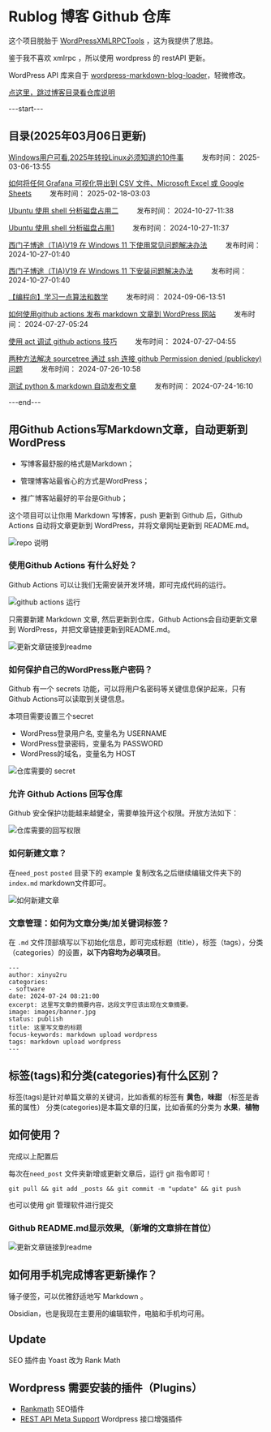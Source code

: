# Rublog 博客 Github 仓库

这个项目脱胎于 [WordPressXMLRPCTools](https://github.com/zhaoolee/WordPressXMLRPCTools) ，这为我提供了思路。

鉴于我不喜欢 xmlrpc ，所以使用 wordpress 的 restAPI 更新。

WordPress API 库来自于 [wordpress-markdown-blog-loader](https://github.com/binxio/wordpress-markdown-blog-loader)，轻微修改。

[点这里，跳过博客目录看仓库说明](#用github-actions写markdown文章自动更新到wordpress)

---start---

## 目录(2025年03月06日更新)

[Windows用户可看,2025年转投Linux必须知道的10件事](https://www.rxx0.com/software/windowsyong-hu-ke-kan-2025nian-zhuan-tou-linuxbi-xu-zhi-dao-de-10jian-shi.html)&emsp; &emsp; 发布时间： 2025-03-06-13:55

[如何将任何 Grafana 可视化导出到 CSV 文件、Microsoft Excel 或 Google Sheets](https://www.rxx0.com/software/ru-he-jiang-ren-he-grafana-ke-shi-hua-dao-chu-dao-csv-wen-jian-microsoft-excel-huo-google-sheets.html)&emsp; &emsp; 发布时间： 2025-02-18-03:03

[Ubuntu 使用 shell 分析磁盘占用二](https://www.rxx0.com/?p=4198)&emsp; &emsp; 发布时间： 2024-10-27-11:38

[Ubuntu 使用 shell 分析磁盘占用1](https://www.rxx0.com/?p=4195)&emsp; &emsp; 发布时间： 2024-10-27-11:37

[西门子博途（TIA)V19 在 Windows 11 下使用常见问题解决办法](https://www.rxx0.com/?p=4190)&emsp; &emsp; 发布时间： 2024-10-27-01:40

[西门子博途（TIA)V19 在 Windows 11 下安装问题解决办法](https://www.rxx0.com/?p=4183)&emsp; &emsp; 发布时间： 2024-10-27-01:40

[【编程向】学习一点算法和数学](https://www.rxx0.com/software/bian-cheng-xiang-xue-xi-yi-dian-suan-fa-he-shu-xue.html)&emsp; &emsp; 发布时间： 2024-09-06-13:51

[如何使用github actions 发布 markdown 文章到 WordPress 网站](https://www.rxx0.com/?p=4150)&emsp; &emsp; 发布时间： 2024-07-27-05:24

[使用 act 调试 github actions 技巧](https://www.rxx0.com/software/diao-shi-github-actions-de-4-chong-gong-ju.html)&emsp; &emsp; 发布时间： 2024-07-27-04:55

[两种方法解决 sourcetree 通过 ssh 连接 github Permission denied (publickey)问题](https://www.rxx0.com/software/liang-chong-fang-fa-jie-jue-sourcetree-tong-guo-ssh-lian-jie-github-permission-denied-publickey-wen-ti.html)&emsp; &emsp; 发布时间： 2024-07-26-10:58

[测试 python & markdown 自动发布文章](https://www.rxx0.com/software/test-python-and-markdown-to-automatically-publish-articles.html)&emsp; &emsp; 发布时间： 2024-07-24-16:10

---end---

## 用Github Actions写Markdown文章，自动更新到WordPress

- 写博客最舒服的格式是Markdown；

- 管理博客站最省心的方式是WordPress；

- 推广博客站最好的平台是Github；

这个项目可以让你用 Markdown 写博客，push 更新到 Github 后，Github Actions 自动将文章更新到 WordPress，并将文章网址更新到 README.md。

![repo 说明](posted/readme/images/rxx0_2024-07-25_21-55-47.png)

### 使用Github Actions 有什么好处？

Github Actions 可以让我们无需安装开发环境，即可完成代码的运行。

![github actions 运行](posted/readme/images/rxx0_2024-07-25_22-06-46.png)

只需要新建 Markdown 文章, 然后更新到仓库，Github Actions会自动更新文章到 WordPress，并把文章链接更新到README.md。

![更新文章链接到readme](posted/readme/images/rxx0_2024-07-25_22-09-41.png)

### 如何保护自己的WordPress账户密码？

Github 有一个 secrets 功能，可以将用户名密码等关键信息保护起来，只有Github Actions可以读取到关键信息。

本项目需要设置三个secret

- WordPress登录用户名, 变量名为 USERNAME
- WordPress登录密码，变量名为 PASSWORD
- WordPress的域名，变量名为 HOST

![仓库需要的 secret](posted/readme/images/rxx0_2024-07-27_11-07-35.png)

### 允许 Github Actions 回写仓库

Github 安全保护功能越来越健全，需要单独开这个权限。开放方法如下：

![仓库需要的回写权限](posted/readme/images/rxx0_2024-07-27_11-45-46.png)

### 如何新建文章？

在`need_post` `posted` 目录下的 example 复制改名之后继续编辑文件夹下的 `index.md` markdown文件即可。

![如何新建文章](posted/readme/images/rxx0_2024-07-25_22-15-07.png)

### 文章管理：如何为文章分类/加关键词标签？

在 `.md` 文件顶部填写以下初始化信息，即可完成标题（title），标签（tags），分类（categories）的设置，**以下内容均为必填项目**。

``` tag and category
---
author: xinyu2ru
categories:
- software
date: 2024-07-24 08:21:00
excerpt: 这里写文章的摘要内容，这段文字应该出现在文章摘要。
image: images/banner.jpg
status: publish
title: 这里写文章的标题
focus-keywords: markdown upload wordpress
tags: markdown upload wordpress
---

```

## 标签(tags)和分类(categories)有什么区别？

标签(tags)是针对单篇文章的关键词，比如香蕉的标签有 **黄色**，**味甜** （标签是香蕉的属性）
分类(categories)是本篇文章的归属，比如香蕉的分类为 **水果**，**植物**

## 如何使用？

完成以上配置后

每次在`need_post` 文件夹新增或更新文章后，运行 git 指令即可！

``` git
git pull && git add _posts && git commit -m "update" && git push
```

也可以使用 git 管理软件进行提交

### Github README.md显示效果,（新增的文章排在首位）

![更新文章链接到readme](posted/readme/images/rxx0_2024-07-25_22-09-41.png)

## 如何用手机完成博客更新操作？

锤子便签，可以优雅舒适地写 Markdown 。

Obsidian，也是我现在主要用的编辑软件，电脑和手机均可用。

## Update

SEO 插件由 Yoast 改为 Rank Math

## Wordpress 需要安装的插件（Plugins）

- [Rankmath](https://rankmath.com/wordpress/plugin/seo-suite) SEO插件
- [REST API Meta Support](https://wordpress.org/plugins/rest-api-meta-support/) Wordpress 接口增强插件
